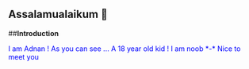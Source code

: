 ## Assalamualaikum 👋

##**Introduction**
<p style="color:blue">I am Adnan ! As you can see ... A 18 year old kid ! I am noob *-* Nice to meet you </p>


<!--
**AdnanDLuffy/AdnanDLuffy** is a ✨ _special_ ✨ repository because its `README.md` (this file) appears on your GitHub profile.

Here are some ideas to get you started:

- 🔭 I’m currently working on ...
- 🌱 I’m currently learning ...
- 👯 I’m looking to collaborate on ...
- 🤔 I’m looking for help with ...
- 💬 Ask me about ...
- 📫 How to reach me: ...
- 😄 Pronouns: ...
- ⚡ Fun fact: ...
-->

